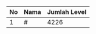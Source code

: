 | No | Nama            | Jumlah Level |
|----|-----------------|--------------|
| 1  | #    |    4226        |
